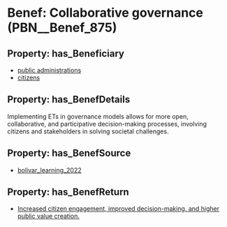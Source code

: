 # Benef: __Collaborative governance__ (PBN__Benef_875)

## Property: has_Beneficiary

* [public administrations](../Stakeholder/PBN__Stakeholder_353)
* [citizens](../Stakeholder/PBN__Stakeholder_54)

## Property: has_BenefDetails

Implementing ETs in governance models allows for more open, collaborative, and participative decision-making processes, involving citizens and stakeholders in solving societal challenges.

## Property: has_BenefSource

* [bolivar_learning_2022](../Article/PBN__Article_177)

## Property: has_BenefReturn

* [Increased citizen engagement, improved decision-making, and higher public value creation.](../BenefReturn/PBN__BenefReturn_956)

